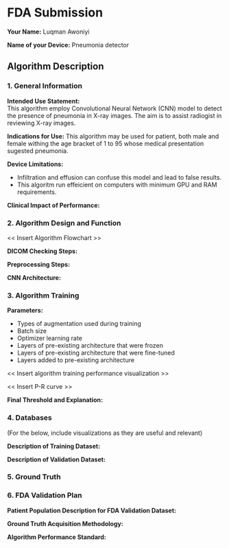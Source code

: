 # FDA  Submission

**Your Name:** Luqman Awoniyi

**Name of your Device:** Pneumonia detector

## Algorithm Description 

### 1. General Information

**Intended Use Statement:** <br> This algorithm employ Convolutional Neural Network (CNN) model to detect the presence of pneumonia in X-ray images. The aim is to assist radiogist in reviewing X-ray images. 

**Indications for Use:** This algorithm may be used for patient, both male and female withing the age bracket of 1 to 95 whose medical presentation sugested pneumonia. 

**Device Limitations:**
* Infiltration and effusion can confuse this model and lead to false results.
* This algoritm run effeicient on computers with minimum GPU and RAM requirements.

**Clinical Impact of Performance:**

### 2. Algorithm Design and Function

<< Insert Algorithm Flowchart >>

**DICOM Checking Steps:**

**Preprocessing Steps:**

**CNN Architecture:**


### 3. Algorithm Training

**Parameters:**
* Types of augmentation used during training
* Batch size
* Optimizer learning rate
* Layers of pre-existing architecture that were frozen
* Layers of pre-existing architecture that were fine-tuned
* Layers added to pre-existing architecture

<< Insert algorithm training performance visualization >> 

<< Insert P-R curve >>

**Final Threshold and Explanation:**

### 4. Databases
 (For the below, include visualizations as they are useful and relevant)

**Description of Training Dataset:** 


**Description of Validation Dataset:** 


### 5. Ground Truth



### 6. FDA Validation Plan

**Patient Population Description for FDA Validation Dataset:**

**Ground Truth Acquisition Methodology:**

**Algorithm Performance Standard:**
